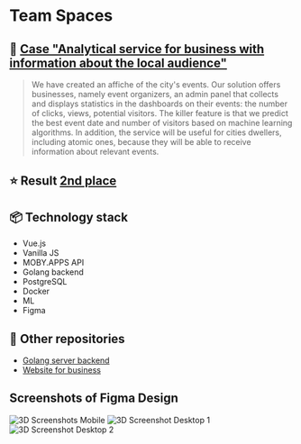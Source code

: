 # Team Spaces
## :iphone: [Case "Analytical service for business with information about the local audience"](https://atomhack.rosatom.city/task/business/)
>We have created an affiche of the city's events. Our solution offers businesses, namely event organizers, an admin panel that collects and displays statistics in the dashboards on their events: the number of clicks, views, potential visitors. The killer feature is that we predict the best event date and number of visitors based on machine learning algorithms. In addition, the service will be useful for cities dwellers, including atomic ones, because they will be able to receive information about relevant events.

## :star: Result [2nd place](https://atomhack.rosatom.city/winners/)

## :package: Technology stack
- Vue.js
- Vanilla JS
- MOBY.APPS API
- Golang backend
- PostgreSQL
- Docker
- ML
- Figma

## :scroll: Other repositories
- [Golang server backend](https://gitlab.com/ikramanop/go-events-atomhack-summer-2021/-/blob/develop/pkg/swagger/swagger.yml)
- [Website for business](https://gitlab.com/ikramanop/vue-events-ui-atomhack-summer-2021)

## Screenshots of Figma Design
![3D Screenshots Mobile](https://i.imgur.com/lQIcTMH.png)
![3D Screenshot Desktop 1](https://i.imgur.com/VmDwqG0.png)
![3D Screenshot Desktop 2](https://i.imgur.com/kuZL2UT.png)
